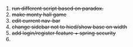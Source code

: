 1. <s> run different script based on paradox.</s>
2. <s>make monty hall game
3. edit current nav-bar
4. change sidebar not to hied/show base on width
5. add login/register feature + spring security
6. 